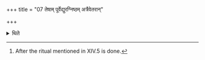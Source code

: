 +++
title = "07 तेषाम् पूर्वेद्युरग्निष्ठम् अत्रैवेतरान्"

+++

<details><summary>थिते</summary>

7. Out of them he fixes the post, standing in front of the fire i.e. the central post on the day preceding the Sutya-day and the others either at this time only or on the next day.[^1]   

[^1]: After the ritual mentioned in XIV.5 is done. 
</details>
